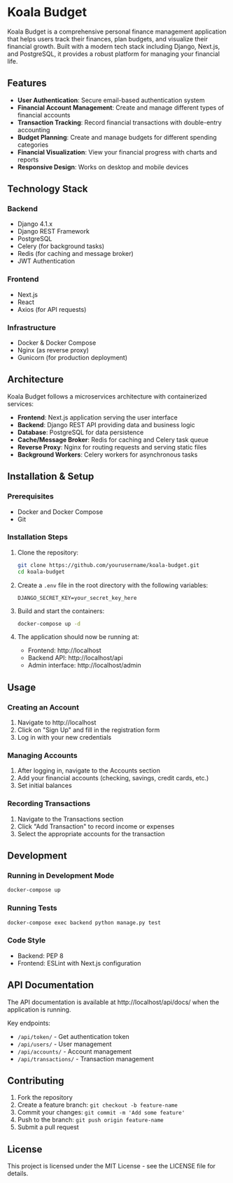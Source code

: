 # Koala Budget

Koala Budget is a comprehensive personal finance management application that helps users track their finances, plan budgets, and visualize their financial growth. Built with a modern tech stack including Django, Next.js, and PostgreSQL, it provides a robust platform for managing your financial life.

## Features

- **User Authentication**: Secure email-based authentication system
- **Financial Account Management**: Create and manage different types of financial accounts
- **Transaction Tracking**: Record financial transactions with double-entry accounting
- **Budget Planning**: Create and manage budgets for different spending categories
- **Financial Visualization**: View your financial progress with charts and reports
- **Responsive Design**: Works on desktop and mobile devices

## Technology Stack

### Backend
- Django 4.1.x
- Django REST Framework
- PostgreSQL
- Celery (for background tasks)
- Redis (for caching and message broker)
- JWT Authentication

### Frontend
- Next.js
- React
- Axios (for API requests)

### Infrastructure
- Docker & Docker Compose
- Nginx (as reverse proxy)
- Gunicorn (for production deployment)

## Architecture

Koala Budget follows a microservices architecture with containerized services:

- **Frontend**: Next.js application serving the user interface
- **Backend**: Django REST API providing data and business logic
- **Database**: PostgreSQL for data persistence
- **Cache/Message Broker**: Redis for caching and Celery task queue
- **Reverse Proxy**: Nginx for routing requests and serving static files
- **Background Workers**: Celery workers for asynchronous tasks

## Installation & Setup

### Prerequisites
- Docker and Docker Compose
- Git

### Installation Steps

1. Clone the repository:
   ```bash
   git clone https://github.com/yourusername/koala-budget.git
   cd koala-budget
   ```

2. Create a `.env` file in the root directory with the following variables:
   ```
   DJANGO_SECRET_KEY=your_secret_key_here
   ```

3. Build and start the containers:
   ```bash
   docker-compose up -d
   ```

4. The application should now be running at:
   - Frontend: http://localhost
   - Backend API: http://localhost/api
   - Admin interface: http://localhost/admin

## Usage

### Creating an Account
1. Navigate to http://localhost
2. Click on "Sign Up" and fill in the registration form
3. Log in with your new credentials

### Managing Accounts
1. After logging in, navigate to the Accounts section
2. Add your financial accounts (checking, savings, credit cards, etc.)
3. Set initial balances

### Recording Transactions
1. Navigate to the Transactions section
2. Click "Add Transaction" to record income or expenses
3. Select the appropriate accounts for the transaction

## Development

### Running in Development Mode
```bash
docker-compose up
```

### Running Tests
```bash
docker-compose exec backend python manage.py test
```

### Code Style
- Backend: PEP 8
- Frontend: ESLint with Next.js configuration

## API Documentation

The API documentation is available at http://localhost/api/docs/ when the application is running.

Key endpoints:
- `/api/token/` - Get authentication token
- `/api/users/` - User management
- `/api/accounts/` - Account management
- `/api/transactions/` - Transaction management

## Contributing

1. Fork the repository
2. Create a feature branch: `git checkout -b feature-name`
3. Commit your changes: `git commit -m 'Add some feature'`
4. Push to the branch: `git push origin feature-name`
5. Submit a pull request

## License

This project is licensed under the MIT License - see the LICENSE file for details.
